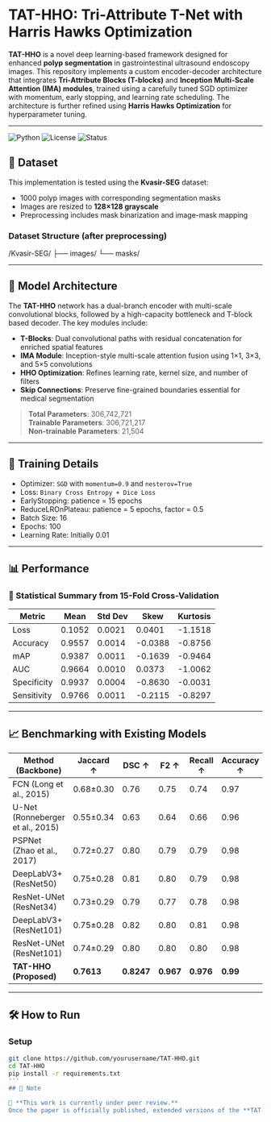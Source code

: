 # TAT-HHO: Tri-Attribute T-Net with Harris Hawks Optimization

**TAT-HHO** is a novel deep learning-based framework designed for enhanced **polyp segmentation** in gastrointestinal ultrasound endoscopy images. This repository implements a custom encoder-decoder architecture that integrates **Tri-Attribute Blocks (T-blocks)** and **Inception Multi-Scale Attention (IMA) modules**, trained using a carefully tuned SGD optimizer with momentum, early stopping, and learning rate scheduling. The architecture is further refined using **Harris Hawks Optimization** for hyperparameter tuning.

---

![Python](https://img.shields.io/badge/python-3.8+-blue)
![License](https://img.shields.io/badge/license-MIT-green)
![Status](https://img.shields.io/badge/status-under%20review-yellow)


## 📁 Dataset

This implementation is tested using the **Kvasir-SEG** dataset:
- 1000 polyp images with corresponding segmentation masks
- Images are resized to **128×128 grayscale**
- Preprocessing includes mask binarization and image-mask mapping

### Dataset Structure (after preprocessing)
/Kvasir-SEG/
├── images/
└── masks/




---

## 🧠 Model Architecture

The **TAT-HHO** network has a dual-branch encoder with multi-scale convolutional blocks, followed by a high-capacity bottleneck and T-block based decoder. The key modules include:

- **T-Blocks**: Dual convolutional paths with residual concatenation for enriched spatial features
- **IMA Module**: Inception-style multi-scale attention fusion using 1×1, 3×3, and 5×5 convolutions
- **HHO Optimization**: Refines learning rate, kernel size, and number of filters
- **Skip Connections**: Preserve fine-grained boundaries essential for medical segmentation

> **Total Parameters**: 306,742,721  
> **Trainable Parameters**: 306,721,217  
> **Non-trainable Parameters**: 21,504

---

## 🔧 Training Details

- Optimizer: `SGD` with `momentum=0.9` and `nesterov=True`
- Loss: `Binary Cross Entropy + Dice Loss`
- EarlyStopping: patience = 15 epochs
- ReduceLROnPlateau: patience = 5 epochs, factor = 0.5
- Batch Size: 16  
- Epochs: 100  
- Learning Rate: Initially 0.01

---

## 📊 Performance

### 🔬 Statistical Summary from 15-Fold Cross-Validation

| Metric       | Mean      | Std Dev   | Skew      | Kurtosis  |
|--------------|-----------|-----------|-----------|-----------|
| Loss         | 0.1052    | 0.0021    | 0.0401    | -1.1518   |
| Accuracy     | 0.9557    | 0.0014    | -0.0388   | -0.8756   |
| mAP          | 0.9387    | 0.0011    | -0.1639   | -0.9464   |
| AUC          | 0.9664    | 0.0010    | 0.0373    | -1.0062   |
| Specificity  | 0.9937    | 0.0004    | -0.8630   | -0.0031   |
| Sensitivity  | 0.9766    | 0.0011    | -0.2115   | -0.8297   |

---

## 📈 Benchmarking with Existing Models

| Method (Backbone)                        | Jaccard ↑ | DSC ↑  | F2 ↑   | Recall ↑ | Accuracy ↑ |
|-----------------------------------------|-----------|--------|--------|----------|------------|
| FCN (Long et al., 2015)                 | 0.68±0.30 | 0.76   | 0.75   | 0.74     | 0.97       |
| U-Net (Ronneberger et al., 2015)        | 0.55±0.34 | 0.63   | 0.64   | 0.66     | 0.96       |
| PSPNet (Zhao et al., 2017)              | 0.72±0.27 | 0.80   | 0.79   | 0.79     | 0.98       |
| DeepLabV3+ (ResNet50)                   | 0.75±0.28 | 0.81   | 0.80   | 0.79     | 0.98       |
| ResNet-UNet (ResNet34)                  | 0.73±0.29 | 0.79   | 0.77   | 0.78     | 0.98       |
| DeepLabV3+ (ResNet101)                  | 0.75±0.28 | 0.82   | 0.80   | 0.81     | 0.98       |
| ResNet-UNet (ResNet101)                 | 0.74±0.29 | 0.80   | 0.80   | 0.80     | 0.98       |
| **TAT-HHO (Proposed)**                  | **0.7613** | **0.8247** | **0.967** | **0.976** | **0.99** |

---

## 🛠️ How to Run

### Setup
```bash
git clone https://github.com/yourusername/TAT-HHO.git
cd TAT-HHO
pip install -r requirements.txt
'''
## 📢 Note

📝 **This work is currently under peer review.**  
Once the paper is officially published, extended versions of the **TAT-HHO model**, including multiple architectural variants, training logs, and additional code utilities, will be made publicly available in future releases of this repository. Stay tuned!
